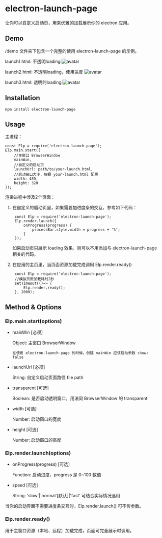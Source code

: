 # electron-launch-page

让你可以自定义启动页，用来优雅的加载展示你的 electron 应用。

## Demo

/demo 文件夹下包含一个完整的使用 electron-launch-page 的示例。

launch1.html: 不透明loading
![avatar](https://github.com/Shaman05/electron-launch-page/blob/master/demo/111111.gif?raw=true)

launch2.html: 不透明loading，使用进度
![avatar](https://github.com/Shaman05/electron-launch-page/blob/master/demo/222222.gif?raw=true)

launch3.html: 透明的loading
![avatar](https://github.com/Shaman05/electron-launch-page/blob/master/demo/333333.gif?raw=true)

## Installation

    npm install electron-launch-page

## Usage

主进程：

    const Elp = require('electron-launch-page');
    Elp.main.start({
        //主窗口 BrowserWindow
        mainWin,
        //自定义的启动页
        launchUrl: path/to/your-launch.html,
        //启动窗口大小，根据 your-launch.html 配置
        width: 480,
        height: 320
    });

渲染进程中涉及2个页面：

1. 在自定义的启动页里，如果需要加进度条的交互，参考如下代码：

        const Elp = require('electron-launch-page');
        Elp.render.launch({
            onProgress(progress) {
                processBar.style.width = progress + '%';
            }
        });

   如果启动页只展示 loading 效果，则可以不用添加与 electron-launch-page 相关的代码。

2. 在应用的主页里，当页面资源加载完成调用 Elp.render.ready()

        const Elp = require('electron-launch-page');
        //模拟页面加载耗时2秒
        setTimeout(()=> {
            Elp.render.ready();
        }, 2000);

## Method & Options

### Elp.main.start(options)

* mainWin [必须]

    Object: 主窗口 BrowserWindow

    `在使用 electron-launch-page 的时候，创建 mainWin 应该启动参数 show: false`

* launchUrl [必须]

    String: 自定义启动页面路径 file path

* transparent [可选]

    Boolean: 是否启动透明窗口，用法同 BrowserWindow 的 transparent

* width [可选]

    Number: 启动窗口的宽度

* height [可选]

    Number: 启动窗口的高度

### Elp.render.launch(options)

* onProgress(progress) [可选]

    Function: 启动进度，progress 是 0~100 数值

* speed [可选]

    String: 'slow'|'normal'[默认]|'fast' 可结合实际情况选用

当你的启动界面不需要进度条交互时，Elp.render.launch() 可不传参数。

### Elp.render.ready()

用于主窗口资源（本地、远程）加载完成，页面可完全展示时调用。
